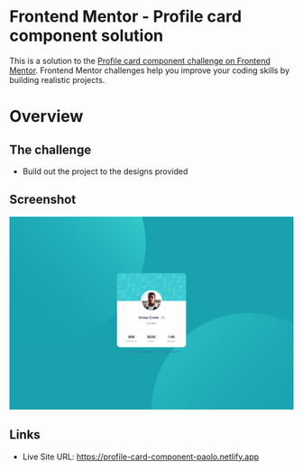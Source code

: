 # Frontend Mentor - Profile card component solution

This is a solution to the [Profile card component challenge on Frontend Mentor](https://www.frontendmentor.io/challenges/profile-card-component-cfArpWshJ). Frontend Mentor challenges help you improve your coding skills by building realistic projects.

# Overview

## The challenge

- Build out the project to the designs provided

## Screenshot

![](./assets/images/profile-card-component-paolo.netlify.app_.png)

## Links

- Live Site URL: https://profile-card-component-paolo.netlify.app
